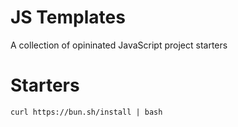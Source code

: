 # JS Templates

A collection of opininated JavaScript project starters

# Starters

```
curl https://bun.sh/install | bash
```


